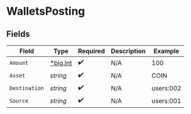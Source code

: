 # WalletsPosting


## Fields

| Field                                       | Type                                        | Required                                    | Description                                 | Example                                     |
| ------------------------------------------- | ------------------------------------------- | ------------------------------------------- | ------------------------------------------- | ------------------------------------------- |
| `Amount`                                    | [*big.Int](https://pkg.go.dev/math/big#Int) | :heavy_check_mark:                          | N/A                                         | 100                                         |
| `Asset`                                     | *string*                                    | :heavy_check_mark:                          | N/A                                         | COIN                                        |
| `Destination`                               | *string*                                    | :heavy_check_mark:                          | N/A                                         | users:002                                   |
| `Source`                                    | *string*                                    | :heavy_check_mark:                          | N/A                                         | users:001                                   |